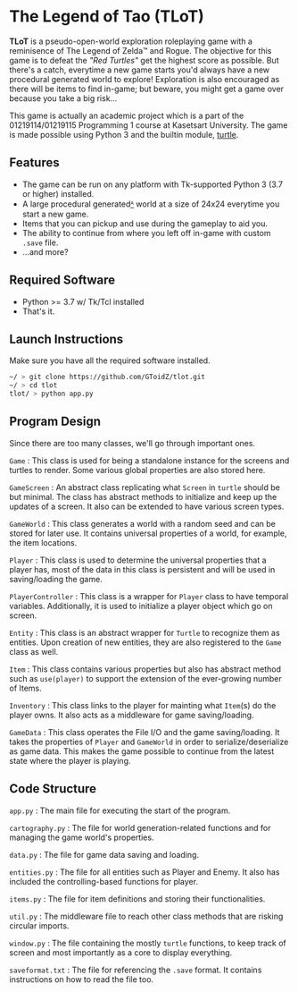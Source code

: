 # The Legend of Tao (TLoT)
**TLoT** is a pseudo-open-world exploration roleplaying game with a reminisence of The Legend of Zelda™ and Rogue. The objective for this game is to defeat the *"Red Turtles"* get the highest score as possible. But there's a catch, everytime a new game starts you'd always have a new procedural generated world to explore! Exploration is also encouraged as there will be items to find in-game; but beware, you might get a game over because you take a big risk...

This game is actually an academic project which is a part of the 01219114/01219115 Programming 1 course at Kasetsart University. The game is made possible using Python 3 and the builtin module, [turtle](https://docs.python.org/3/library/turtle.html).

## Features
- The game can be run on any platform with Tk-supported Python 3 (3.7 or higher) installed.
- A large procedural generated[ᴬ](https://en.wikipedia.org/wiki/Cellular_automaton) world at a size of 24x24 everytime you start a new game.
- Items that you can pickup and use during the gameplay to aid you.
- The ability to continue from where you left off in-game with custom `.save` file.
- ...and more?
  
## Required Software
- Python >= 3.7 w/ Tk/Tcl installed
- That's it.

## Launch Instructions
Make sure you have all the required software installed.
```bash
~/ > git clone https://github.com/GToidZ/tlot.git
~/ > cd tlot
tlot/ > python app.py
```

## Program Design
Since there are too many classes, we'll go through important ones.

`Game` : This class is used for being a standalone instance for the screens and turtles to render. Some various global properties are also stored here.

`GameScreen` : An abstract class replicating what `Screen` in `turtle` should be but minimal. The class has abstract methods to initialize and keep up the updates of a screen. It also can be extended to have various screen types.

`GameWorld` : This class generates a world with a random seed and can be stored for later use. It contains universal properties of a world, for example, the item locations.

`Player` : This class is used to determine the universal properties that a player has, most of the data in this class is persistent and will be used in saving/loading the game.

`PlayerController` : This class is a wrapper for `Player` class to have temporal variables. Additionally, it is used to initialize a player object which go on screen.

`Entity` : This class is an abstract wrapper for `Turtle` to recognize them as entities. Upon creation of new entities, they are also registered to the `Game` class as well.

`Item` : This class contains various properties but also has abstract method such as `use(player)` to support the extension of the ever-growing number of Items.

`Inventory` : This class links to the player for mainting what `Item`(s) do the player owns. It also acts as a middleware for game saving/loading.

`GameData` : This class operates the File I/O and the game saving/loading. It takes the properties of `Player` and `GameWorld` in order to serialize/deserialize as game data. This makes the game possible to continue from the latest state where the player is playing.

## Code Structure
`app.py` : The main file for executing the start of the program.

`cartography.py` : The file for world generation-related functions and for managing the game world's properties.

`data.py` : The file for game data saving and loading.

`entities.py` : The file for all entities such as Player and Enemy. It also has included the controlling-based functions for player.

`items.py` : The file for item definitions and storing their functionalities.

`util.py` : The middleware file to reach other class methods that are risking circular imports.

`window.py` : The file containing the mostly `turtle` functions, to keep track of screen and most importantly as a core to display everything.

`saveformat.txt` : The file for referencing the `.save` format. It contains instructions on how to read the file too.